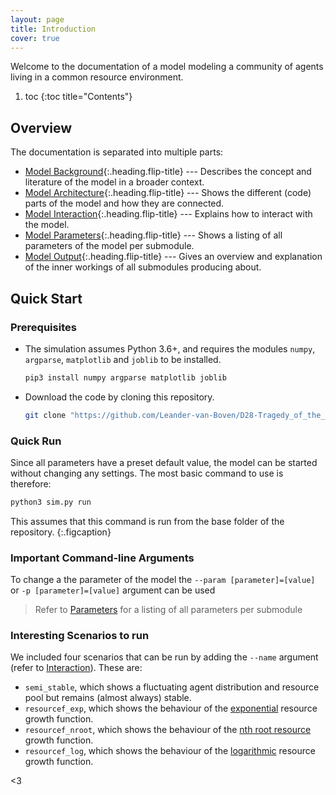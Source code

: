 ```yaml
---
layout: page
title: Introduction
cover: true
---
```


Welcome to the documentation of a model modeling a community of agents living in a common resource environment. 

1. toc
{:toc title="Contents"}

## Overview
The documentation is separated into multiple parts:

* [Model Background](/D28-Tragedy_of_the_Commons/pages/background){:.heading.flip-title} --- Describes the concept and literature of the model in a broader context.
* [Model Architecture](/D28-Tragedy_of_the_Commons/pages/architecture){:.heading.flip-title} --- Shows the different (code) parts of the model and how they are connected.
* [Model Interaction](/D28-Tragedy_of_the_Commons/pages/interaction){:.heading.flip-title} --- Explains how to interact with the model.
* [Model Parameters](/D28-Tragedy_of_the_Commons/pages/parameters){:.heading.flip-title} --- Shows a listing of all parameters of the model per submodule.
* [Model Output](/D28-Tragedy_of_the_Commons/pages/output){:.heading.flip-title} --- Gives an overview and explanation of the inner workings of all submodules producing about.

## Quick Start
### Prerequisites
* The simulation assumes Python 3.6+, and requires the modules `numpy`, `argparse`, `matplotlib` and `joblib` to be installed.
  ```bash
  pip3 install numpy argparse matplotlib joblib
  ``` 
* Download the code by cloning this repository.
  ```bash
  git clone "https://github.com/Leander-van-Boven/D28-Tragedy_of_the_Commons"
  ```

### Quick Run
Since all parameters have a preset default value, the model can be started without changing any settings. The most basic command to use is therefore:
```bash
python3 sim.py run
```
This assumes that this command is run from the base folder of the repository.
{:.figcaption}

### Important Command-line Arguments
To change a the parameter of the model the `--param [parameter]=[value]` or `-p [parameter]=[value]` argument can be used 

> Refer to [Parameters](/D28-Tragedy_of_the_Commons/pages/parameters) for a listing of all parameters per submodule

### Interesting Scenarios to run
We included four scenarios that can be run by adding the `--name` argument (refer to [Interaction](pages/interaction/#specifying-a-certain-scenario)). These are:

* `semi_stable`, which shows a fluctuating agent distribution and resource pool but remains (almost always) stable.
* `resourcef_exp`, which shows the behaviour of the [exponential](pages/architecture/#the-exponential-function) resource growth function.
* `resourcef_nroot`, which shows the behaviour of the [nth root resource](pages/architecture/#the-nth-root-function) growth function.
* `resourcef_log`, which shows the behaviour of the [logarithmic](pages/architecture/#the-logarithmic-function) resource growth function.
 
<clap-button><3</clap-button>